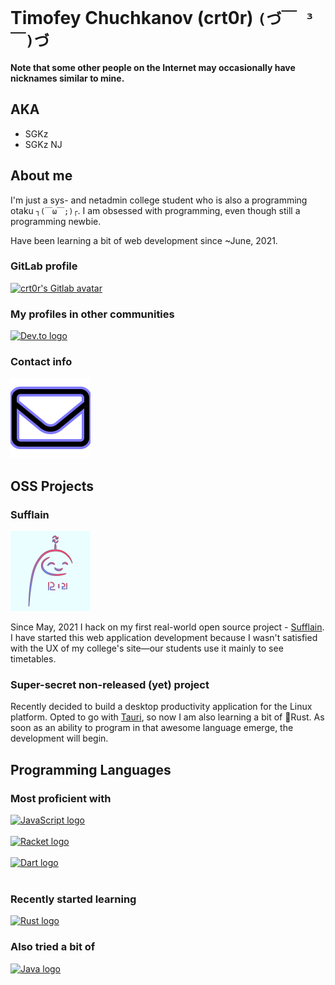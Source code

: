 # Timofey Chuchkanov (crt0r) `(づ￣ ³￣)づ`
**Note that some other people on the Internet may occasionally have nicknames similar to mine.**

## AKA
- SGKz
- SGKz NJ

## About me
I'm just a sys- and netadmin college student who is also a programming otaku `┐(￣ω￣;)┌`.
I am obsessed with programming, even though still a programming newbie.

Have been learning a bit of web development since ~June, 2021.

### GitLab profile
<a href="https://gitlab.com/crt0r">
    <img src="https://gitlab.com/uploads/-/system/user/avatar/6347804/avatar.png?width=90" alt="crt0r's Gitlab avatar" height="128px">
</a>

### My profiles in other communities
<a href="https://dev.to/crt0r">
    <img src="https://dev-to-uploads.s3.amazonaws.com/uploads/logos/resized_logo_UQww2soKuUsjaOGNB38o.png" alt="Dev.to logo" height="128px">
</a>

### Contact info
<a href="mailto:crt0r.9@yahoo.com">
    <img src="img/envelope-regular.svg" alt="E-mail icon" height="128px">
</a>

## OSS Projects
### Sufflain
<a href="https://github.com/Sufflain-Open-Source">
    <img src="img/sufflain-colored-outline-background.png" alt="Sufflain logo" height="128px"
></a>

Since May, 2021 I hack on my first real-world open source project - [Sufflain](https://github.com/Sufflain-Open-Source). I have started this web application development because I wasn't satisfied with the UX of my college's site—our students use it mainly to see timetables.

### Super-secret non-released (yet) project
Recently decided to build a desktop productivity application for the Linux platform. Opted to go with [Tauri](https://tauri.studio/), so now I am also learning a bit of 🦀Rust. As soon as an ability to program in that awesome language emerge, the development will begin.

## Programming Languages
### Most proficient with
<a href="https://developer.mozilla.org/en-US/docs/Web/JavaScript">
    <img src="https://upload.wikimedia.org/wikipedia/commons/9/99/Unofficial_JavaScript_logo_2.svg" alt="JavaScript logo" height="128px">
</a>
<br/>
<br/>

<a href="https://racket-lang.org/">
<img src="https://racket-lang.org/img/racket-logo.svg" alt="Racket logo" height="128px">
</a>
<br/>
<br/>

<a href="https://dart.dev/">
    <img src="https://upload.wikimedia.org/wikipedia/commons/thumb/f/fe/Dart_programming_language_logo.svg/1920px-Dart_programming_language_logo.svg.png" alt="Dart logo" height="128px">
</a>
<br/>
<br/>

### Recently started learning
<a href="https://www.rust-lang.org/">
    <img src="https://foundation.rust-lang.org/img/rust-logo-blk.svg" alt="Rust logo" height="128px">
</a>

### Also tried a bit of
<a href="https://www.java.com/en/">
    <img src="https://upload.wikimedia.org/wikipedia/en/thumb/3/30/Java_programming_language_logo.svg/800px-Java_programming_language_logo.svg.png" alt="Java logo" height="128px">
</a>

<!--
**crt0r/crt0r** is a ✨ _special_ ✨ repository because its `README.md` (this file) appears on your GitHub profile.

Here are some ideas to get you started:

- 🔭 I’m currently working on ...
- 🌱 I’m currently learning ...
- 👯 I’m looking to collaborate on ...
- 🤔 I’m looking for help with ...
- 💬 Ask me about ...
- 📫 How to reach me: ...
- 😄 Pronouns: ...
- ⚡️ Fun fact: ...
-->
